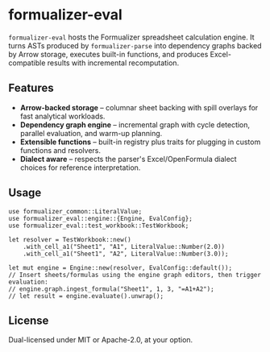 # formualizer-eval

`formualizer-eval` hosts the Formualizer spreadsheet calculation engine. It
turns ASTs produced by `formualizer-parse` into dependency graphs backed by
Arrow storage, executes built-in functions, and produces Excel-compatible
results with incremental recomputation.

## Features

- **Arrow-backed storage** – columnar sheet backing with spill overlays for fast
  analytical workloads.
- **Dependency graph engine** – incremental graph with cycle detection,
  parallel evaluation, and warm-up planning.
- **Extensible functions** – built-in registry plus traits for plugging in
  custom functions and resolvers.
- **Dialect aware** – respects the parser's Excel/OpenFormula dialect choices
  for reference interpretation.

## Usage

```rust,no_run
use formualizer_common::LiteralValue;
use formualizer_eval::engine::{Engine, EvalConfig};
use formualizer_eval::test_workbook::TestWorkbook;

let resolver = TestWorkbook::new()
    .with_cell_a1("Sheet1", "A1", LiteralValue::Number(2.0))
    .with_cell_a1("Sheet1", "A2", LiteralValue::Number(3.0));

let mut engine = Engine::new(resolver, EvalConfig::default());
// Insert sheets/formulas using the engine graph editors, then trigger evaluation:
// engine.graph.ingest_formula("Sheet1", 1, 3, "=A1+A2");
// let result = engine.evaluate().unwrap();
```

## License

Dual-licensed under MIT or Apache-2.0, at your option.
